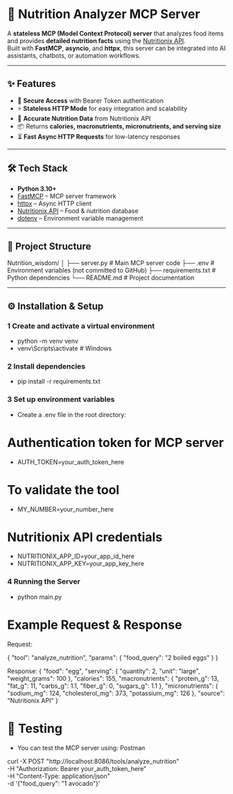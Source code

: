 # 🍎 Nutrition Analyzer MCP Server

A **stateless MCP (Model Context Protocol) server** that analyzes food items and provides **detailed nutrition facts** using the [Nutritionix API](https://developer.nutritionix.com/).  
Built with **FastMCP**, **asyncio**, and **httpx**, this server can be integrated into AI assistants, chatbots, or automation workflows.

---

## ✨ Features

- 🔐 **Secure Access** with Bearer Token authentication
- ⚡ **Stateless HTTP Mode** for easy integration and scalability
- 🥗 **Accurate Nutrition Data** from Nutritionix API
- 📦 Returns **calories, macronutrients, micronutrients, and serving size**
- ⏳ **Fast Async HTTP Requests** for low-latency responses

---

## 🛠 Tech Stack

- **Python 3.10+**
- [FastMCP](https://pypi.org/project/fastmcp/) – MCP server framework
- [httpx](https://www.python-httpx.org/) – Async HTTP client
- [Nutritionix API](https://developer.nutritionix.com/) – Food & nutrition database
- [dotenv](https://pypi.org/project/python-dotenv/) – Environment variable management

---

## 📂 Project Structure
 Nutrition_wisdom/
│
├── server.py # Main MCP server code
├── .env # Environment variables (not committed to GitHub)
├── requirements.txt # Python dependencies
└── README.md # Project documentation


---

## ⚙️ Installation & Setup

### 1 Create and activate a virtual environment
- python -m venv venv
- venv\Scripts\activate      # Windows

### 2 Install dependencies
- pip install -r requirements.txt

### 3  Set up environment variables
- Create a .env file in the root directory:

# Authentication token for MCP server
- AUTH_TOKEN=your_auth_token_here

# To validate the tool
- MY_NUMBER=your_number_here

# Nutritionix API credentials
- NUTRITIONIX_APP_ID=your_app_id_here
- NUTRITIONIX_APP_KEY=your_app_key_here

### 4  Running the Server
- python main.py

# Example Request & Response
Request:

{
  "tool": "analyze_nutrition",
  "params": {
    "food_query": "2 boiled eggs"
  }
}

Response:
{
  "food": "egg",
  "serving": {
    "quantity": 2,
    "unit": "large",
    "weight_grams": 100
  },
  "calories": 155,
  "macronutrients": {
    "protein_g": 13,
    "fat_g": 11,
    "carbs_g": 1.1,
    "fiber_g": 0,
    "sugars_g": 1.1
  },
  "micronutrients": {
    "sodium_mg": 124,
    "cholesterol_mg": 373,
    "potassium_mg": 126
  },
  "source": "Nutritionix API"
}


# 🧪 Testing
- You can test the MCP server using: Postman

curl -X POST "http://localhost:8086/tools/analyze_nutrition" \
     -H "Authorization: Bearer your_auth_token_here" \
     -H "Content-Type: application/json" \
     -d '{"food_query": "1 avocado"}'
